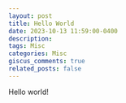 ```yaml
---
layout: post
title: Hello World
date: 2023-10-13 11:59:00-0400
description: 
tags: Misc
categories: Misc
giscus_comments: true
related_posts: false
---
```

Hello world!
